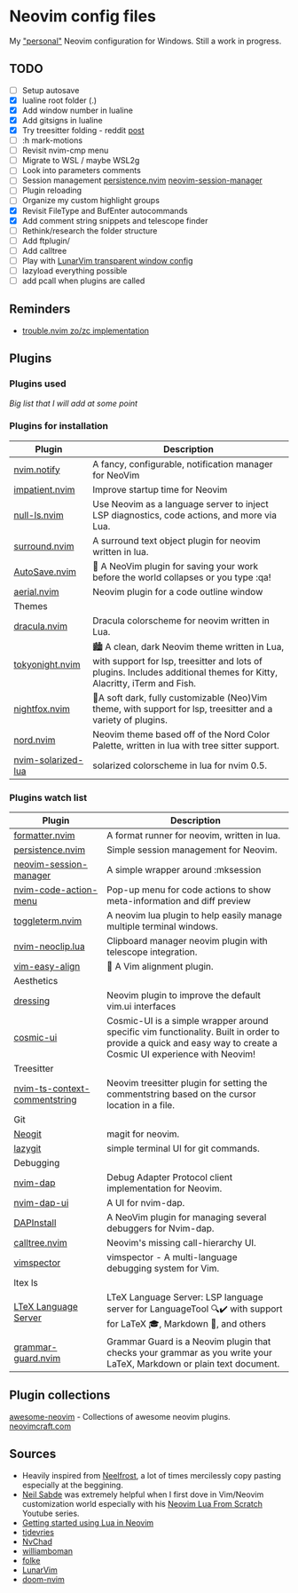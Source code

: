 # Neovim config files
My ["personal"](#sources) Neovim configuration for Windows.
Still a work in progress.

## TODO
- [ ] Setup autosave
- [x] lualine root folder (.)
- [x] Add window number in lualine
- [x] Add gitsigns in lualine
- [x] Try treesitter folding - reddit [post](https://www.reddit.com/r/neovim/comments/psl8rq/sexy_folds/)
- [ ] :h mark-motions
- [ ] Revisit nvim-cmp menu
- [ ] Migrate to WSL / maybe WSL2g
- [ ] Look into parameters comments
- [ ] Session management [persistence.nvim](#sm1) [neovim-session-manager](#sm2)
- [ ] Plugin reloading
- [ ] Organize my custom highlight groups
- [x] Revisit FileType and BufEnter autocommands
- [x] Add comment string snippets and telescope finder
- [ ] Rethink/research the folder structure
- [ ] Add ftplugin/
- [ ] Add calltree
- [ ] Play with [LunarVim transparent window config](https://github.com/LunarVim/LunarVim/blob/a79de08d40f08e9a3b753175df11283ed737067c/lua/lvim/config/settings.lua#L62-L78)
- [ ] lazyload everything possible
- [ ] add pcall when plugins are called

## Reminders
- [trouble.nvim zo/zc implementation](https://github.com/folke/trouble.nvim/pull/117)

## Plugins
### Plugins used
*Big list that I will add at some point*

### Plugins for installation
| Plugin | Description |
| ----------- | ----------- |
| [nvim.notify](https://github.com/rcarriga/nvim-notify) | A fancy, configurable, notification manager for NeoVim |
| [impatient.nvim](https://github.com/lewis6991/impatient.nvim) | Improve startup time for Neovim |
| [null-ls.nvim](https://github.com/jose-elias-alvarez/null-ls.nvim) | Use Neovim as a language server to inject LSP diagnostics, code actions, and more via Lua.
| [surround.nvim](https://github.com/blackCauldron7/surround.nvim) | A surround text object plugin for neovim written in lua. |
| [AutoSave.nvim](https://github.com/Pocco81/AutoSave.nvim) | 🦴 A NeoVim plugin for saving your work before the world collapses or you type :qa! |
| [aerial.nvim](https://github.com/stevearc/aerial.nvim) | Neovim plugin for a code outline window |
| Themes |
| [dracula.nvim](https://github.com/Mofiqul/dracula.nvim) | Dracula colorscheme for neovim written in Lua. |
| [tokyonight.nvim](https://github.com/folke/tokyonight.nvim) | 🏙 A clean, dark Neovim theme written in Lua, with support for lsp, treesitter and lots of plugins. Includes additional themes for Kitty, Alacritty, iTerm and Fish. |
| [nightfox.nvim](https://github.com/edeneast/nightfox.nvim) | 🦊A soft dark, fully customizable (Neo)Vim theme, with support for lsp, treesitter and a variety of plugins. |
| [nord.nvim](https://github.com/shaunsingh/nord.nvim) | Neovim theme based off of the Nord Color Palette, written in lua with tree sitter support. |
| [nvim-solarized-lua](https://github.com/ishan9299/nvim-solarized-lua) | solarized colorscheme in lua for nvim 0.5. |

### Plugins watch list
| Plugin | Description |
| ----------- | ----------- |
| [formatter.nvim](https://github.com/mhartington/formatter.nvim) | A format runner for neovim, written in lua. |
| <a name=sm1></a>[persistence.nvim](https://github.com/folke/persistence.nvim) | Simple session management for Neovim. |
| <a name=sm2></a>[neovim-session-manager](https://github.com/Shatur/neovim-session-manager) | A simple wrapper around :mksession |
| [nvim-code-action-menu](https://github.com/weilbith/nvim-code-action-menu) | Pop-up menu for code actions to show meta-information and diff preview |
| [toggleterm.nvim](https://github.com/akinsho/toggleterm.nvim) | A neovim lua plugin to help easily manage multiple terminal windows. |
| [nvim-neoclip.lua](https://github.com/AckslD/nvim-neoclip.lua) | Clipboard manager neovim plugin with telescope integration. |
| [vim-easy-align](https://github.com/junegunn/vim-easy-align) | 🌻 A Vim alignment plugin. |
| Aesthetics |
| [dressing](https://github.com/stevearc/dressing.nvim) | Neovim plugin to improve the default vim.ui interfaces |
| [cosmic-ui](https://github.com/CosmicNvim/cosmic-ui) | Cosmic-UI is a simple wrapper around specific vim functionality. Built in order to provide a quick and easy way to create a Cosmic UI experience with Neovim! |
| Treesitter |
| [nvim-ts-context-commentstring](https://github.com/JoosepAlviste/nvim-ts-context-commentstring) | Neovim treesitter plugin for setting the commentstring based on the cursor location in a file. |
| Git |
| [Neogit](https://github.com/TimUntersberger/neogit) | magit for neovim. |
| [lazygit](https://github.com/jesseduffield/lazygit) | simple terminal UI for git commands. |
| Debugging |
| [nvim-dap](https://github.com/mfussenegger/nvim-dap) | Debug Adapter Protocol client implementation for Neovim. |
| [nvim-dap-ui](https://github.com/rcarriga/nvim-dap-ui) | A UI for nvim-dap. |
| [DAPInstall](https://github.com/Pocco81/DAPInstall.nvim) | A NeoVim plugin for managing several debuggers for Nvim-dap. |
| [calltree.nvim](https://github.com/ldelossa/calltree.nvim) | Neovim's missing call-hierarchy UI. |
| [vimspector](https://github.com/puremourning/vimspector) | vimspector - A multi-language debugging system for Vim. |
| ltex ls |
| [LTeX Language Server](https://github.com/valentjn/ltex-ls) | LTeX Language Server: LSP language server for LanguageTool 🔍✔️ with support for LaTeX 🎓, Markdown 📝, and others |
| [grammar-guard.nvim](https://github.com/brymer-meneses/grammar-guard.nvim) | Grammar Guard is a Neovim plugin that checks your grammar as you write your LaTeX, Markdown or plain text document. |

## Plugin collections
[awesome-neovim](https://github.com/rockerBOO/awesome-neovim) - Collections of awesome neovim plugins.
[neovimcraft.com](https://neovimcraft.com/)

## <a name="sources"></a>Sources
- Heavily inspired from [Neelfrost](https://github.com/Neelfrost/dotfiles), a lot of times mercilessly copy pasting especially at the beggining.
- [Neil Sabde](https://github.com/VapourNvim/VapourNvim) was extremely helpful when I first dove in Vim/Neovim customization world especially with his [Neovim Lua From Scratch](https://www.youtube.com/playlist?list=PLPDVgSbOnt7LXQ8DTzu37UwCpA0elyD0V) Youtube series.
- [Getting started using Lua in Neovim](https://github.com/nanotee/nvim-lua-guide)
- [tjdevries](https://github.com/tjdevries/config_manager/tree/master/xdg_config/nvim)
- [NvChad](https://github.com/NvChad/NvChad)
- [williamboman](https://github.com/williamboman/nvim-config)
- [folke](https://github.com/folke/dot/tree/master/config/nvim)
- [LunarVim](https://github.com/LunarVim/LunarVim)
- [doom-nvim](https://github.com/NTBBloodbath/doom-nvim)
